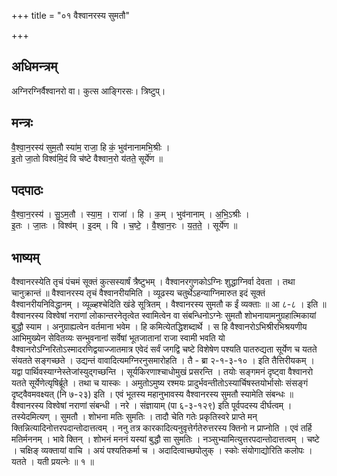 +++
title = "०१ वैश्वानरस्य सुमतौ"

+++
## अधिमन्त्रम्
अग्निरग्निर्वैश्वानरो वा। कुत्स आङ्गिरसः। त्रिष्टुप्।

## मन्त्रः
वै॒श्वा॒न॒रस्य॑ सुम॒तौ स्या॑म॒ राजा॒ हि कं॒ भुव॑नानामभि॒श्रीः ।  
इ॒तो जा॒तो विश्व॑मि॒दं वि च॑ष्टे वैश्वान॒रो य॑तते॒ सूर्ये॑ण ॥

## पदपाठः
वै॒श्वा॒न॒रस्य॑ । सु॒ऽम॒तौ । स्या॒म॒ । राजा॑ । हि । क॒म् । भुव॑नानाम् । अ॒भि॒ऽश्रीः ।  
इ॒तः । जा॒तः । विश्व॑म् । इ॒दम् । वि । च॒ष्टे॒ । वै॒श्वा॒न॒रः । य॒त॒ते॒ । सूर्ये॑ण ॥

## भाष्यम्
वैश्वानरस्येति तृचं पंचमं सूक्तं कुत्सस्यार्षं त्रैष्टुभम् । वैश्वानरगुणकोऽग्निः शुद्धाग्निर्वा देवता । तथा चानुक्रान्तं ॥ वैश्वानरस्य तृचं वैश्वानरीयमिति । व्यूढस्य चतुर्थेऽहन्याग्निमारुत इदं सूक्तं वैश्वानरीयनिविद्धानम् । व्यूळ्हश्चेदिति खंडे सूत्रितम् । वैश्वानरस्य सुमतौ क ईं व्यक्ताः ॥ आ ८-८ । इति ॥वैश्वानरस्य विश्वेषां नराणां लोकान्तरनेतृत्वेत स्वामित्वेन वा संबन्धिनोऽग्नेः सुमतौ शोभनायामनुग्रहात्मिकायां बुद्धौ स्याम । अनुग्राह्यत्वेन वर्तमाना भवेम । हि कमित्येतद्धिशब्दार्थे । स हि वैश्वानरोऽभिश्रीरभिश्रयणीय आभिमुख्येन सेवितव्यः सन्भुवनानां सर्वेषां भूतजातानां राजा स्वामी भवति यो वैश्वानरोऽग्निरितोऽस्मादरणिद्वयाज्जातमात्र एवेदं सर्वं जगद्वि चष्टे विशेषेण पश्यति पातरुद्यता सूर्येण च यतते संयतते सङ्गच्छते । उद्यन्तं वावादित्यमग्निरनुसमारोहति । तै - ब्रा २-१-३-१० । इति तैत्तिरीयकम् । यद्वा पार्थिवस्याग्नेस्तेजांस्युद्गच्छन्ति । सूर्यकिरणाश्चाधोमुखं प्रसरन्ति । तयोः सङ्गमनं दृष्ट्वा वैश्वानरो यतते सूर्येणेत्यृषिर्ब्रूते । तथा च यास्कः । अमुतोऽमुष्य रश्मयः प्रादुर्भवन्तीतोऽस्यार्चिषस्तयोर्भासोः संसङ्गं दृष्ट्वैवमवक्ष्यत् (नि ७-२३) इति । एवं भूतस्य महानुभावस्य वैश्वानरस्य सुमतौ स्यामेति संबन्धः ॥ वैश्वानरस्य विश्वेषां नराणां संबन्धी । नरे । संज्ञायाम् (पा ६-३-१२९) इति पूर्वपदस्य दीर्घत्वम् । तस्येदमित्यण् । सुमतौ । शोभना मतिः सुमतिः । तादौ चेति गतेः प्रकृतिस्वरे प्राप्ते मन् क्तिन्नित्यादिनोत्तरपदान्तोदात्तत्वम् । ननु तत्र कारकादित्यनुवृत्तेर्गतेरुत्तरस्य क्तिनो न प्राप्नोति । एवं तर्हि मतिर्मननम् । भावे क्तिन् । शोभनं मननं यस्यां बुद्धौ सा सुमतिः । नञ्सुभ्यामित्युत्तरपदान्तोदात्तत्वम् । चष्टे । चक्षिङ् व्यक्तायां वाचि । अयं पश्यतिकर्मा च । अदादित्वाच्छपोलुक् । स्कोः संयोगाद्योरिति कलोपः । यतते । यती प्रयत्नेः ॥ १ ॥